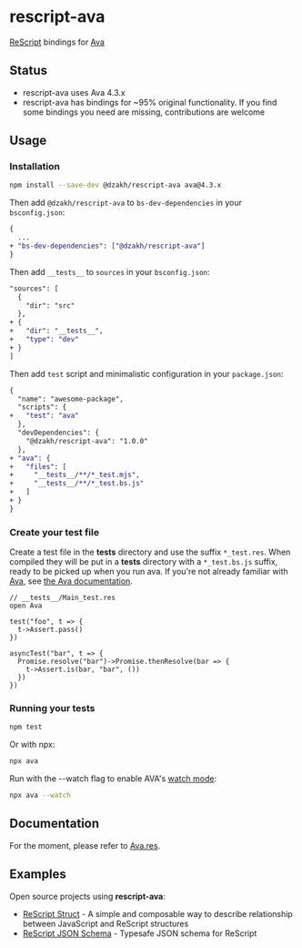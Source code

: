 # rescript-ava

[ReScript](https://github.com/rescript-lang) bindings for [Ava](https://github.com/avajs/ava)

## Status

- rescript-ava uses Ava 4.3.x
- rescript-ava has bindings for ~95% original functionality. If you find some bindings you need are missing, contributions are welcome

## Usage

### Installation

```sh
npm install --save-dev @dzakh/rescript-ava ava@4.3.x
```

Then add `@dzakh/rescript-ava` to `bs-dev-dependencies` in your `bsconfig.json`:

```diff
{
  ...
+ "bs-dev-dependencies": ["@dzakh/rescript-ava"]
}
```

Then add `__tests__` to `sources` in your `bsconfig.json`:

```diff
"sources": [
  {
    "dir": "src"
  },
+ {
+   "dir": "__tests__",
+   "type": "dev"
+ }
]
```

Then add `test` script and minimalistic configuration in your `package.json`:

```diff
{
  "name": "awesome-package",
  "scripts": {
+   "test": "ava"
  },
  "devDependencies": {
    "@dzakh/rescript-ava": "1.0.0"
  },
+ "ava": {
+   "files": [
+     "__tests__/**/*_test.mjs",
+     "__tests__/**/*_test.bs.js"
+   ]
+ }
}
```

### Create your test file

Create a test file in the **tests** directory and use the suffix `*_test.res`. When compiled they will be put in a **tests** directory with a `*_test.bs.js` suffix, ready to be picked up when you run ava. If you're not already familiar with [Ava](https://github.com/avajs/ava), see [the Ava documentation](https://github.com/avajs/ava#documentation).

```res
// __tests__/Main_test.res
open Ava

test("foo", t => {
  t->Assert.pass()
})

asyncTest("bar", t => {
  Promise.resolve("bar")->Promise.thenResolve(bar => {
    t->Assert.is(bar, "bar", ())
  })
})

```

### Running your tests

```sh
npm test
```

Or with npx:

```sh
npx ava
```

Run with the --watch flag to enable AVA's [watch mode](https://github.com/avajs/ava/blob/main/docs/recipes/watch-mode.md):

```sh
npx ava --watch
```

## Documentation

For the moment, please refer to [Ava.res](./src/Ava.res).

## Examples

Open source projects using **rescript-ava**:

- [ReScript Struct](https://github.com/DZakh/rescript-struct) - A simple and composable way to describe relationship between JavaScript and ReScript structures
- [ReScript JSON Schema](https://github.com/DZakh/rescript-json-schema) - Typesafe JSON schema for ReScript
